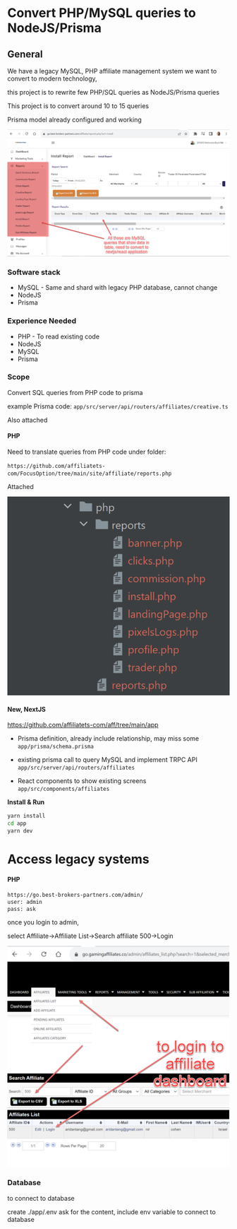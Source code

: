 # Convert PHP/MySQL queries to NodeJS/Prisma

## General
We have a legacy MySQL, PHP affiliate management system we want
to convert to modern technology,

this project is to rewrite few PHP/SQL queries as NodeJS/Prisma queries

This project is to convert around 10 to 15 queries

Prisma model already configured and working

![img.png](img.png)

### Software stack
- MySQL - Same and shard with  legacy PHP database, cannot change
- NodeJS
- Prisma

### Experience Needed
- PHP - To read existing code
- NodeJS
- MySQL
- Prisma

### Scope

Convert SQL queries from PHP code to prisma

example Prisma code: `app/src/server/api/routers/affiliates/creative.ts`

Also attached

#### PHP

Need to translate queries from PHP code under folder:

`https://github.com/affiliatets-com/FocusOption/tree/main/site/affiliate/reports.php`

Attached

![img_2.png](img_2.png)

#### New, NextJS

https://github.com/affiliatets-com/aff/tree/main/app

- Prisma definition, already include relationship, may miss some
  `app/prisma/schema.prisma`

- existing prisma call to query MySQL and implement TRPC API
  `app/src/server/api/routers/affiliates`

- React components to show existing screens
  `app/src/components/affiliates`

**Install & Run**

```bash
yarn install
cd app
yarn dev
```

# Access legacy systems

#### PHP 

```
https://go.best-brokers-partners.com/admin/
user: admin
pass: ask
```

once you login to admin, 

select Affiliate->Affiliate List->Search affiliate 500->Login

![login-to-affiliate-dashboard.png](..%2F02-screenshots%2Flogin-to-affiliate-dashboard.png)

### Database
to connect to database 

create ./app/.env
ask for the content, include env variable to connect to database
